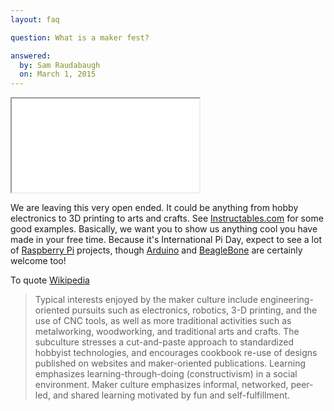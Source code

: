 ```yaml
---
layout: faq

question: What is a maker fest?

answered:
  by: Sam Raudabaugh
  on: March 1, 2015
---
```

<div class="embed-responsive embed-responsive-16by9">
<iframe src="//www.youtube.com/embed/XsapPHI68t8" allowfullscreen></iframe>
</div>

<p>We are leaving this very open ended. It could be anything from hobby electronics to 3D printing to arts and crafts. See <a href='http://www.instructables.com'>Instructables.com</a> for some good examples. Basically, we want you to show us anything cool you have made in your free time. Because it's International Pi Day, expect to see a lot of <a href='http://www.raspberrypi.org'>Raspberry Pi</a> projects, though <a href='http://www.arduino.cc'>Arduino</a> and <a href='http://beagleboard.org'>BeagleBone</a> are certainly welcome too!
</p>

To quote [Wikipedia](http://en.wikipedia.org/wiki/Maker_culture)

<blockquote>
	<p>
 Typical interests enjoyed by the maker culture include engineering-oriented pursuits such as electronics, robotics, 3-D printing, and the use of CNC tools, as well as more traditional activities such as metalworking, woodworking, and traditional arts and crafts. The subculture stresses a cut-and-paste approach to standardized hobbyist technologies, and encourages cookbook re-use of designs published on websites and maker-oriented publications. Learning emphasizes learning-through-doing (constructivism) in a social environment. Maker culture emphasizes informal, networked, peer-led, and shared learning motivated by fun and self-fulfillment.</p>
 </blockquote>
